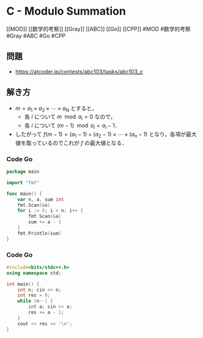 # C - Modulo Summation
[[MOD]] [[数学的考察]] [[Gray]] [[ABC]] [[Go]] [[CPP]]
#MOD #数学的考察 #Gray #ABC #Go #CPP 

## 問題
- https://atcoder.jp/contests/abc103/tasks/abc103_c

## 解き方
- $m=a_1×a_2\times \cdots \times a_N$ とすると，
	- 各 $i$ について $m \mod a_i =0$ なので，
	- 各 $i$ について $(m−1)\mod a_i = a_i−1$．
- したがって $f(m − 1) = (a_1 − 1) + (a_2 − 1) \times \cdots \times (a_n − 1)$ となり，各項が最大値を取っているのでこれが $f$ の最大値となる．

### Code Go
```go
package main

import "fmt"

func main() {
	var n, a, sum int
	fmt.Scan(&n)
	for i := 0; i < n; i++ {
		fmt.Scan(&a)
		sum += a - 1
	}
	fmt.Println(sum)
}
```

### Code Go
```c++
#include<bits/stdc++.h>
using namespace std;

int main() {
	int n; cin >> n;
	int res = 0;
	while (n--) {
		int a; cin >> a;
		res += a - 1;
	}
	cout << res << '\n';
}
```